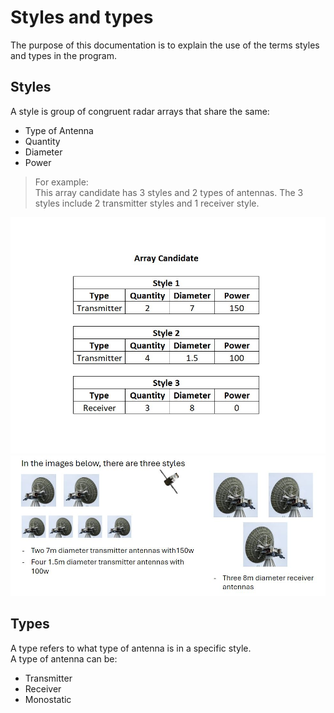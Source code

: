 # Styles and types
The purpose of this documentation is to explain the use of the terms styles and types in the program.

## Styles
A style is group of congruent radar arrays that share the same:

- Type of Antenna
- Quantity​
- Diameter​
- Power​
> For example: <br>
This array candidate has 3 styles and 2 types of antennas. The 3 styles include 2 transmitter styles and 1 receiver style.
> 
![Styles and types](https://github.com/BrettAF/ArrAnt-Team-Repo/blob/main/Documentation/images/example_StyleType.png)
![Styles and types2](https://github.com/BrettAF/ArrAnt-Team-Repo/blob/main/Documentation/images/styles%20and%20types.JPG)
## Types
A type refers to what type of antenna is in a specific style. <br>
A type of antenna can be:
- Transmitter
- Receiver
- Monostatic
